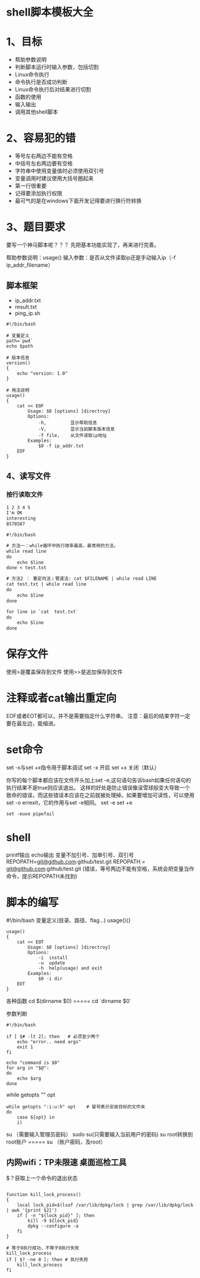 # shell脚本模板大全

# 1、目标
- 帮助参数说明
- 判断脚本运行时输入参数，包括切割
- Linux命令执行
- 命令执行是否成功判断
- Linux命令执行后对结果进行切割
- 函数的使用
- 输入输出
- 调用其他shell脚本

# 2、容易犯的错
- 等号左右两边不能有空格
- 中括号左右两边要有空格
- 字符串中使用变量值时必须使用双引号
- 变量调用时建议使用大括号圈起来
- 第一行很重要
- 记得要添加执行权限
- 最可气的是在windows下面开发记得要进行换行符转换

# 3、题目要求
要写一个神马脚本呢？？？
先把基本功能实现了，再来进行完善。

帮助参数说明：usage()
输入参数：是否从文件读取ip还是手动输入ip（-f ip_addr_filename）

## 脚本框架
- ip_addr.txt
- result.txt
- ping_ip.sh


```
#!/bin/bash

# 变量定义
path=`pwd`
echo $path

# 版本信息
version()
{
	echo "version: 1.0"
}

# 用法说明
usage()
{
    cat << EOF
        Usage: $0 [options] [directroy]
        Options:
            -h, 		显示帮助信息
            -V,			显示当前脚本版本信息
            -f file,	从文件读取ip地址
        Examples:
            $0 -f ip_addr.txt
    EOF
}
```

## 4、读写文件
### 按行读取文件
```test.txt
1 2 3 4 5
I'm OK
interesting
8578587

#!/bin/bash

# 方法一：while循环中执行效率最高，最常用的方法。
while read line
do
    echo $line
done < test.txt

# 方法2 ： 重定向法；管道法: cat $FILENAME | while read LINE 
cat test.txt | while read line
do
    echo $line
done

for line in `cat  test.txt`
do
    echo $line
done
```

# 保存文件
使用>是覆盖保存到文件
使用>>是追加保存到文件

# 注释或者cat输出重定向
EOF或者EOT都可以，并不是需要指定什么字符串。
注意：最后的结束字符一定要在最左边，能缩进。

# set命令
set -x与set +x指令用于脚本调试
set -x 开启 
set +x 关闭（默认）

你写的每个脚本都应该在文件开头加上set -e,这句语句告诉bash如果任何语句的执行结果不是true则应该退出。
这样的好处是防止错误像滚雪球般变大导致一个致命的错误，而这些错误本应该在之前就被处理掉。如果要增加可读性，可以使用set -o errexit，它的作用与set -e相同。
set -e
set +e
```
set -euxo pipefail
```

# shell
printf输出
echo输出
变量不加引号、加单引号、双引号
REPOPATH=git@github.com:github/test.git
REPOPATH = git@github.com:github/test.git  (错误，等号两边不能有空格，系统会把变量当作命令，提示REPOPATH未找到)

# 脚本的编写

#!/bin/bash
变量定义(目录、路径、flag...)
usage(){}
```
usage()
{
    cat << EOT
        Usage: $0 [options] [directroy]
        Options:
            -i	install
            -u	update
            -h	help(usage) and exit
        Examples:
            $0 -i dir
    EOT
}
```

各种函数
cd $(dirname $0)    ===== cd \`dirname $0\`

参数判断
```
#!/bin/bash

if [ $# -lt 2]; then   # 必须至少两个
	echo "error.. need args"
	exit 1
fi

echo "command is $0"
for arg in "$@":
do 
	echo $arg
done
```

while getopts "" opt
```
while getopts ":i:u:h" opt    # 冒号表示安装目标的文件夹
do
    case ${opt} in
    i)
```

su （需要输入管理员密码）
sudo su(只需要输入当前用户的密码)
su root转换到root账户   =====  su （账户密码，及root）

内网wifi：TP未限速
桌面巡检工具
---

$？获取上一个命令的退出状态

```

function kill_lock_process()
{
    local lock_pid=$(lsof /var/lib/dpkg/lock | grep /var/lib/dpkg/lock | awk '{print $2}')
    if [ -n "${lock_pid}" ]; then
        kill -9 ${lock_pid}
        dpkg --configure -a
    fi
}

# 等于0执行成功，不等于0执行失败
kill_lock_process
if [ $? -ne 0 ]; then # 执行失败
	kill_lock_process
fi
```

